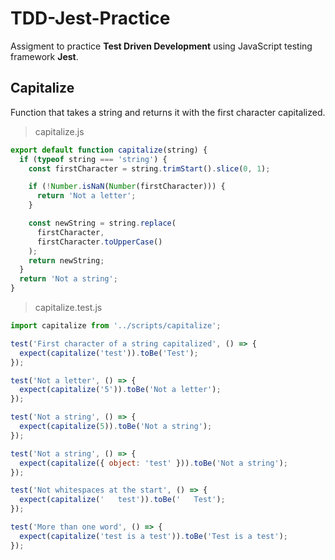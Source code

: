 # TDD-Jest-Practice

Assigment to practice **Test Driven Development** using JavaScript testing framework **Jest**.

## Capitalize

Function that takes a string and returns it with the first character capitalized.

> capitalize.js

```javascript
export default function capitalize(string) {
  if (typeof string === 'string') {
    const firstCharacter = string.trimStart().slice(0, 1);

    if (!Number.isNaN(Number(firstCharacter))) {
      return 'Not a letter';
    }

    const newString = string.replace(
      firstCharacter,
      firstCharacter.toUpperCase()
    );
    return newString;
  }
  return 'Not a string';
}
```

> capitalize.test.js

```javascript
import capitalize from '../scripts/capitalize';

test('First character of a string capitalized', () => {
  expect(capitalize('test')).toBe('Test');
});

test('Not a letter', () => {
  expect(capitalize('5')).toBe('Not a letter');
});

test('Not a string', () => {
  expect(capitalize(5)).toBe('Not a string');
});

test('Not a string', () => {
  expect(capitalize({ object: 'test' })).toBe('Not a string');
});

test('Not whitespaces at the start', () => {
  expect(capitalize('   test')).toBe('   Test');
});

test('More than one word', () => {
  expect(capitalize('test is a test')).toBe('Test is a test');
});
```
